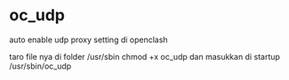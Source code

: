 # oc_udp
auto enable udp proxy setting di openclash

taro file nya di folder 
/usr/sbin
chmod +x oc_udp
dan masukkan di startup
/usr/sbin/oc_udp
